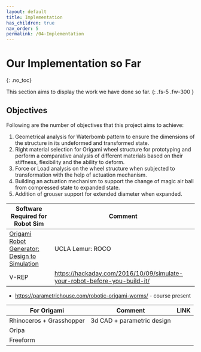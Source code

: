 ```yaml
---
layout: default
title: Implementation
has_children: true
nav_order: 5
permalink: /04-Implementation
---
```



# Our Implementation so Far
{: .no_toc}

This section aims to display the work we have done so far. 
{: .fs-5 .fw-300 }

## Objectives

Following are the number of objectives that this project aims to achieve: 
1. Geometrical analysis for Waterbomb pattern to ensure the dimensions of the structure in its undeformed and transformed state. 
2. Right material selection for Origami wheel structure for prototyping and perform a comparative analysis of different materials based on their stiffness, flexibility and the ability to deform. 
3. Force or Load analysis on the wheel structure when subjected to transformation with the help of actuation mechanism. 
4. Building an actuation mechanism to support the change of magic air ball from compressed state to expanded state. 
5. Addition of grouser support for extended diameter when expanded.

| Software Required for Robot Sim | Comment |
| --- | --- |
| [Origami Robot Generator: Design to Simulation](https://uclalemur.com/blog/new-capabilities-of-origami-robot-generator-design-to-simulation-roco-backend) | UCLA Lemur: ROCO |
| V-REP | https://hackaday.com/2016/10/09/simulate-your-robot-before-you-build-it/ |

- https://parametrichouse.com/robotic-origami-worms/ - course present 

| For Origami | Comment | LINK |
| --- | --- | --- |
| Rhinoceros + Grasshopper | 3d CAD + parametric design | |
| Oripa || |
| Freeform || |